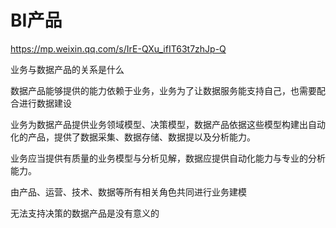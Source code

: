 # BI产品

https://mp.weixin.qq.com/s/IrE-QXu_ifIT63t7zhJp-Q

业务与数据产品的关系是什么

数据产品能够提供的能力依赖于业务，业务为了让数据服务能支持自己，也需要配合进行数据建设

业务为数据产品提供业务领域模型、决策模型，数据产品依据这些模型构建出自动化的产品，提供了数据采集、数据存储、数据提以及分析能力。

业务应当提供有质量的业务模型与分析见解，数据应提供自动化能力与专业的分析能力。

由产品、运营、技术、数据等所有相关角色共同进行业务建模



无法支持决策的数据产品是没有意义的

